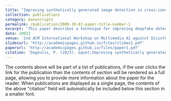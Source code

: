 ```yaml
---
title: "Improving synthetically generated image detection in cross-concept settings"
collection: publications
category: manuscripts
permalink: /publication/2009-10-01-paper-title-number-1
excerpt: 'This paper describes a technique for improving deepfake detectors based on the qualityh of the image data'
date: 20023
venue: '2nd ACM International Workshop on Multimedia AI against Disinformation ICMR'
slidesurl: 'http://academicpages.github.io/files/slides1.pdf'
paperurl: 'http://academicpages.github.io/files/paper1.pdf'
citation: 'Dogoulis, P. (2023). &quot;Improving synthetically generated image detection in cross-concept settings.&quot; <i> ICMR </i>..'
---
```


The contents above will be part of a list of publications, if the user clicks the link for the publication than the contents of section will be rendered as a full page, allowing you to provide more information about the paper for the reader. When publications are displayed as a single page, the contents of the above "citation" field will automatically be included below this section in a smaller font.

